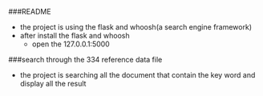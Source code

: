 ###README
- the project is using the flask and whoosh(a search engine framework)
- after install the flask and whoosh
	- open the 127.0.0.1:5000

###search through the 334 reference data file
- the project is searching all the document that contain the key word and display all the result

